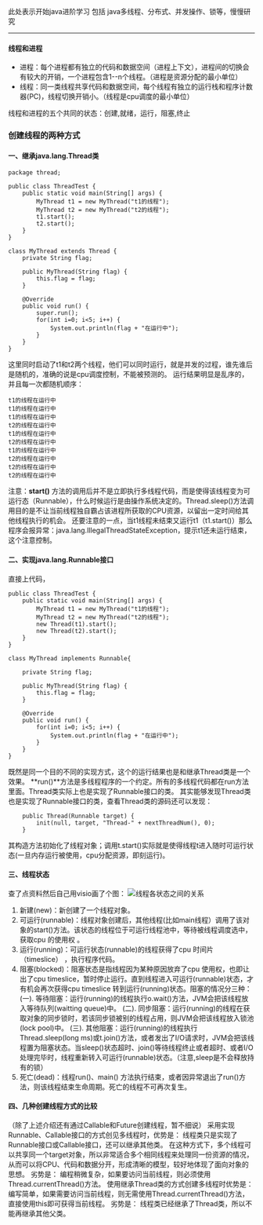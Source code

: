 此处表示开始java进阶学习
包括 java多线程、分布式、并发操作、锁等，慢慢研究

---
#### 线程和进程

* 进程：每个进程都有独立的代码和数据空间（进程上下文），进程间的切换会有较大的开销，一个进程包含1--n个线程。（进程是资源分配的最小单位）
* 线程：同一类线程共享代码和数据空间，每个线程有独立的运行栈和程序计数器(PC)，线程切换开销小。（线程是cpu调度的最小单位）

线程和进程的五个共同的状态：创建,就绪，运行，阻塞,终止

### 创建线程的两种方式
#### 一、继承java.lang.Thread类
```
package thread;

public class ThreadTest {
	public static void main(String[] args) {
		MyThread t1 = new MyThread("t1的线程");
		MyThread t2 = new MyThread("t2的线程");
		t1.start();
		t2.start();
	}
}

class MyThread extends Thread {
	private String flag;

	public MyThread(String flag) {
		this.flag = flag;
	}

	@Override
	public void run() {
		super.run();
		for(int i=0; i<5; i++) {
			System.out.println(flag + "在运行中");
		}
	}
}
```
这里同时启动了t1和t2两个线程，他们可以同时运行，就是并发的过程，谁先谁后是随机的，准确的说是cpu调度控制，不能被预测的。
运行结果明显是乱序的，并且每一次都随机顺序：
```
t1的线程在运行中
t1的线程在运行中
t1的线程在运行中
t2的线程在运行中
t1的线程在运行中
t2的线程在运行中
t1的线程在运行中
t2的线程在运行中
t2的线程在运行中
t2的线程在运行中
```
注意：**start()** 方法的调用后并不是立即执行多线程代码，而是使得该线程变为可运行态（Runnable），什么时候运行是由操作系统决定的。Thread.sleep()方法调用目的是不让当前线程独自霸占该进程所获取的CPU资源，以留出一定时间给其他线程执行的机会。
还要注意的一点，当t1线程未结束又运行t1（t1.start()）那么程序会报异常：java.lang.IllegalThreadStateException，提示t1还未运行结束，这个注意控制。

#### 二、实现java.lang.Runnable接口
直接上代码，
```
public class ThreadTest {
	public static void main(String[] args) {
		MyThread t1 = new MyThread("t1的线程");
		MyThread t2 = new MyThread("t2的线程");
		new Thread(t1).start();
		new Thread(t2).start();
	}
}

class MyThread implements Runnable{

	private String flag;

	public MyThread(String flag) {
		this.flag = flag;
	}

	@Override
	public void run() {
		for(int i=0; i<5; i++) {
			System.out.println(flag + "在运行中");
		}
	}
}
```
既然是同一个目的不同的实现方式，这个的运行结果也是和继承Thread类是一个效果。
**run()**方法是多线程程序的一个约定。所有的多线程代码都在run方法里面。Thread类实际上也是实现了Runnable接口的类。
其实能够发现Thread类也是实现了Runnable接口的类，查看Thread类的源码还可以发现：
```
	public Thread(Runnable target) {
        init(null, target, "Thread-" + nextThreadNum(), 0);
    }
```
其构造方法初始化了线程对象；调用t.start()实际就是使得线程t进入随时可运行状态(一旦内存运行被使用，cpu分配资源，即刻运行)。
#### 三、线程状态
查了点资料然后自己用visio画了个图：
![线程各状态之间的关系](http://img.blog.csdn.net/20171101152357458?watermark/2/text/aHR0cDovL2Jsb2cuY3Nkbi5uZXQvcXk5MjQxMjAzMTY=/font/5a6L5L2T/fontsize/400/fill/I0JBQkFCMA==/dissolve/70/gravity/SouthEast)

1. 新建(new)：新创建了一个线程对象。
2. 可运行(runnable)：线程对象创建后，其他线程(比如main线程）调用了该对象的start()方法。该状态的线程位于可运行线程池中，等待被线程调度选中，获取cpu 的使用权 。
3. 运行(running)：可运行状态(runnable)的线程获得了cpu 时间片（timeslice） ，执行程序代码。
4. 阻塞(blocked)：阻塞状态是指线程因为某种原因放弃了cpu 使用权，也即让出了cpu timeslice，暂时停止运行。直到线程进入可运行(runnable)状态，才有机会再次获得cpu timeslice 转到运行(running)状态。阻塞的情况分三种：
(一). 等待阻塞：运行(running)的线程执行o.wait()方法，JVM会把该线程放入等待队列(waitting queue)中。
(二). 同步阻塞：运行(running)的线程在获取对象的同步锁时，若该同步锁被别的线程占用，则JVM会把该线程放入锁池(lock pool)中。
(三). 其他阻塞：运行(running)的线程执行Thread.sleep(long ms)或t.join()方法，或者发出了I/O请求时，JVM会把该线程置为阻塞状态。当sleep()状态超时、join()等待线程终止或者超时、或者I/O处理完毕时，线程重新转入可运行(runnable)状态。（注意,sleep是不会释放持有的锁）
5. 死亡(dead)：线程run()、main() 方法执行结束，或者因异常退出了run()方法，则该线程结束生命周期。死亡的线程不可再次复生。


#### 四、几种创建线程方式的比较
（除了上述介绍还有通过Callable和Future创建线程，暂不细说）
采用实现Runnable、Callable接口的方式创见多线程时，优势是：
线程类只是实现了Runnable接口或Callable接口，还可以继承其他类。
在这种方式下，多个线程可以共享同一个target对象，所以非常适合多个相同线程来处理同一份资源的情况，从而可以将CPU、代码和数据分开，形成清晰的模型，较好地体现了面向对象的思想。
劣势是：
编程稍微复杂，如果要访问当前线程，则必须使用Thread.currentThread()方法。
使用继承Thread类的方式创建多线程时优势是：
编写简单，如果需要访问当前线程，则无需使用Thread.currentThread()方法，直接使用this即可获得当前线程。
劣势是：
线程类已经继承了Thread类，所以不能再继承其他父类。
